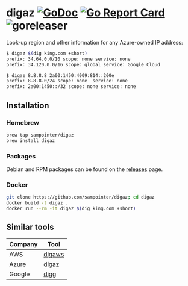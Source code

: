 # digaz [![GoDoc](https://godoc.org/github.com/sampointer/digaz?status.svg)](https://godoc.org/github.com/sampointer/digaz) [![Go Report Card](https://goreportcard.com/badge/github.com/sampointer/digaz)](https://goreportcard.com/report/github.com/sampointer/digaz) ![goreleaser](https://github.com/sampointer/digaz/workflows/goreleaser/badge.svg)

Look-up region and other information for any Azure-owned IP address:

```bash
$ digaz $(dig king.com +short)
prefix: 34.64.0.0/10 scope: none service: none
prefix: 34.120.0.0/16 scope: global service: Google Cloud
```

```bash
$ digaz 8.8.8.8 2a00:1450:4009:814::200e
prefix: 8.8.8.0/24 scope: none  service: none
prefix: 2a00:1450::/32 scope: none service: none
```

## Installation

### Homebrew

```bash
brew tap sampointer/digaz
brew install digaz
```

### Packages
Debian and RPM packages can be found on the [releases][1] page.

### Docker

```bash
git clone https://github.com/sampointer/digaz; cd digaz
docker build -t digaz .
docker run --rm -it digaz $(dig king.com +short)
```

## Similar tools

| Company  | Tool        |
|----------|-------------|
| AWS      | [digaws][a] |
| Azure    | [digaz][z]  |
| Google   | [digg][g]   |

[1]: https://github.com/sampointer/digaz/releases/

[a]: https://github.com/sampointer/digaws
[g]: https://github.com/sampointer/digg
[z]: https://github.com/sampointer/digaz
